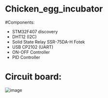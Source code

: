 # Chicken_egg_incubator

#Components:
- STM32F407 discovery
- DHT12 (I2C)
- Solid State Relay SSR-75DA-H Fotek
- USB CP2102 (UART)
- ON-OFF Controller
- PID Controller

# Circuit board:

![image](https://user-images.githubusercontent.com/69660620/116667221-21c35400-a9c6-11eb-9321-a40a0727a99e.png)
